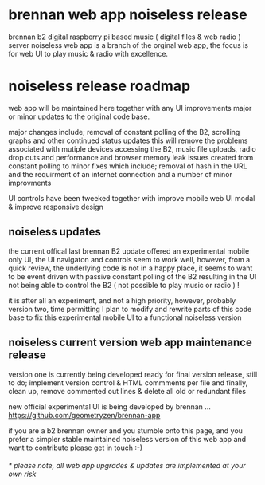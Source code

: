 # brennan web app noiseless release

brennan b2 digital raspberry pi based music ( digital files & web radio ) server noiseless web app is a branch of the orginal web app, the focus is for web UI to play music & radio with excellence.

# noiseless release roadmap

web app will be maintained here together with any UI improvements major or minor updates to the original code base.

major changes include; removal of constant polling of the B2, scrolling graphs and other continued status updates this will remove the problems associated with mutiple devices accessing the B2, music file uploads, radio drop outs and performance and browser memory leak issues created from constant polling to minor fixes which include; removal of hash in the URL and the requirment of an internet connection and a number of minor improvments

UI controls have been tweeked together with improve mobile web UI modal & improve responsive design

## noiseless updates

the current offical last brennan B2 update offered an experimental mobile only UI, the UI navigaton and controls seem to work well, however, from a quick review, the underlying code is not in a happy place, it seems to want to be event driven with passive constant polling of the B2 resulting in the UI not being able to control the B2 ( not possible to play music or radio ) !

it is after all an experiment, and not a high priority, however, probably version two, time permitting I plan to modify and rewrite parts of this code base to fix this experimental mobile UI to a functional noiseless version  
 
## noiseless current version web app maintenance release 

version one is currently being developed ready for final version release, still to do; implement version control & HTML commments per file and finally, clean up, remove commented out lines & delete all old or redundant files   

new official experimental UI is being developed by brennan ... https://github.com/geometryzen/brennan-app 

if you are a b2 brennan owner and you stumble onto this page, and you prefer a simpler stable maintained noiseless version of this web app and want to contribute please get in touch :-)

###### * please note, all web app upgrades & updates are implemented at your own risk
